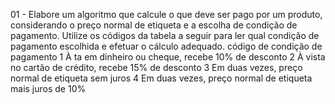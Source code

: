 01 - Elabore um algoritmo que calcule o que deve ser pago por um produto, considerando o preço normal de etiqueta e a escolha de condição de pagamento.
Utilize os códigos da tabela a seguir para ler qual condição de pagamento escolhida e efetuar o cálculo adequado.
            código de condição de pagamento
    1 À ta em dinheiro ou cheque, recebe 10% de desconto
    2 À vista no cartão de crédito, recebe 15% de desconto
    3 Em duas vezes, preço normal de etiqueta sem juros
    4 Em duas vezes, preço normal de etiqueta mais juros de 10%